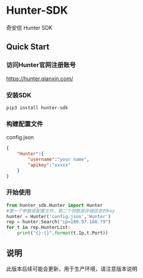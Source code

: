 <!--
 * @Author: 饕餮
 * @Date: 2022-01-21 10:36:35
 * @version: 
 * @LastEditors: 饕餮
 * @LastEditTime: 2022-01-21 12:02:24
 * @Description: README
-->
# Hunter-SDK
奇安信 Hunter SDK

## Quick Start

### 访问Hunter官网注册账号
https://hunter.qianxin.com/

### 安装SDK
```
pip3 install hunter-sdk
```

### 构建配置文件

config.json
```json
{
    "Hunter":{
        "username":"your name",
        "apikey":"xxxxx"
    }
}
```

### 开始使用
```python
from hunter_sdk.Hunter import Hunter
#第一个参数是配置文件，第二个参数是存储信息的key
hunter = Hunter('config.json','Hunter')
rep = hunter.Search("ip=180.97.168.79")
for t in rep.HunterList:
    print("{}:{}".format(t.Ip,t.Port))
```

## 说明
此版本后续可能会更新，用于生产环境，请注意版本说明